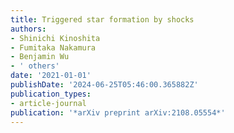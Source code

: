 ```yaml
---
title: Triggered star formation by shocks
authors:
- Shinichi Kinoshita
- Fumitaka Nakamura
- Benjamin Wu
- ' others'
date: '2021-01-01'
publishDate: '2024-06-25T05:46:00.365882Z'
publication_types:
- article-journal
publication: '*arXiv preprint arXiv:2108.05554*'
---
```

